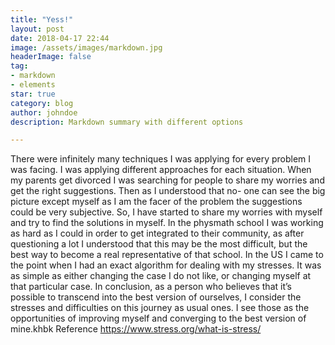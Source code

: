 ```yaml
---
title: "Yess!"
layout: post
date: 2018-04-17 22:44
image: /assets/images/markdown.jpg
headerImage: false
tag:
- markdown
- elements
star: true
category: blog
author: johndoe
description: Markdown summary with different options

---
```


There were infinitely many techniques I was applying for every problem I was facing. I was applying different approaches for each situation. When my parents get divorced I was searching for people to share my worries and get the right suggestions. Then as I understood that no- one can see the big picture except myself as I am the facer of the problem the suggestions could be very subjective. So, I have started to share my worries with myself and try to find the solutions in myself. In the physmath school I was working as hard as I could in order to get integrated to their community, as after questioning a lot I understood that this may be the most difficult, but the best way to become a real representative of that school. In the US I came to the point when I had an exact algorithm for dealing with my stresses. It was as simple as either changing the case I do not like, or changing myself at that particular case. In conclusion, as a person who believes that it’s possible to transcend into the best version of ourselves, I consider the stresses and difficulties on this journey as usual ones. I see those as the opportunities of improving myself and converging to the best version of mine.khbk
Reference https://www.stress.org/what-is-stress/